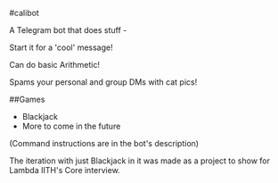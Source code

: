 #calibot

A Telegram bot that does stuff -

Start it for a 'cool' message!

Can do basic Arithmetic!

Spams your personal and group DMs with cat pics!

##Games

* Blackjack
* More to come in the future 


(Command instructions are in the bot's description)   
 
The iteration with just Blackjack in it was made as a project to show for Lambda IITH's Core interview. 
